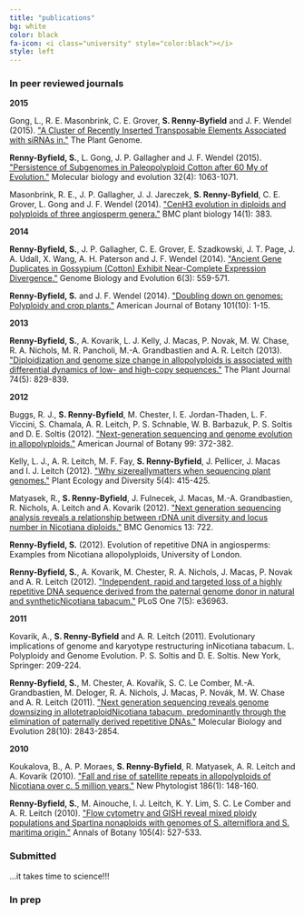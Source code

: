 ```yaml
---
title: "publications"
bg:	white
color: black
fa-icon: <i class="university" style="color:black"></i>
style: left
---
```



### In peer reviewed journals

**2015**

Gong, L., R. E. Masonbrink, C. E. Grover, **S. Renny-Byfield** and J. F. Wendel (2015). ["A Cluster of Recently Inserted Transposable Elements Associated with siRNAs in."](https://dl.sciencesocieties.org/publications/tpg/pdfs/0/0/plantgenome2014.11.0088) The Plant Genome.

**Renny-Byfield, S.**, L. Gong, J. P. Gallagher and J. F. Wendel (2015). ["Persistence of Subgenomes in Paleopolyploid Cotton after 60 My of Evolution."](http://mbe.oxfordjournals.org/content/32/4/1063) Molecular biology and evolution 32(4): 1063-1071.

Masonbrink, R. E., J. P. Gallagher, J. J. Jareczek, **S. Renny-Byfield**, C. E. Grover, L. Gong and J. F. Wendel (2014). ["CenH3 evolution in diploids and polyploids of three angiosperm genera."](http://www.biomedcentral.com/1471-2229/14/383) BMC plant biology 14(1): 383.

**2014**

**Renny-Byfield, S.**, J. P. Gallagher, C. E. Grover, E. Szadkowski, J. T. Page, J. A. Udall, X. Wang, A. H. Paterson and J. F. Wendel (2014). ["Ancient Gene Duplicates in Gossypium (Cotton) Exhibit Near-Complete Expression Divergence."](http://www.biomedcentral.com/1471-2229/14/383) Genome Biology and Evolution 6(3): 559-571.

**Renny-Byfield, S.** and J. F. Wendel (2014). ["Doubling down on genomes: Polyploidy and crop plants."](http://www.amjbot.org/content/101/10/1711.long) American Journal of Botany 101(10): 1-15.

**2013**

**Renny-Byfield, S.**, A. Kovarik, L. J. Kelly, J. Macas, P. Novak, M. W. Chase, R. A. Nichols, M. R. Pancholi, M.-A. Grandbastien and A. R. Leitch (2013). ["Diploidization and genome size change in allopolyploids is associated with differential dynamics of low- and high-copy sequences."](http://onlinelibrary.wiley.com/doi/10.1111/tpj.12168/abstract) The Plant Journal 74(5): 829-839.

**2012**

Buggs, R. J., **S. Renny-Byfield**, M. Chester, I. E. Jordan-Thaden, L. F. Viccini, S. Chamala, A. R. Leitch, P. S. Schnable, W. B. Barbazuk, P. S. Soltis and D. E. Soltis (2012). ["Next-generation sequencing and genome evolution in allopolyploids."](http://www.amjbot.org/content/99/2/372.full.pdf+html) American Journal of Botany 99: 372-382.

Kelly, L. J., A. R. Leitch, M. F. Fay, **S. Renny-Byfield**, J. Pellicer, J. Macas and I. J. Leitch (2012). ["Why sizereallymatters when sequencing plant genomes."](http://www.tandfonline.com/doi/abs/10.1080/17550874.2012.716868) Plant Ecology and Diversity 5(4): 415-425.

Matyasek, R., **S. Renny-Byfield**, J. Fulnecek, J. Macas, M.-A. Grandbastien, R. Nichols, A. Leitch and A. Kovarik (2012). ["Next generation sequencing analysis reveals a relationship between rDNA unit diversity and locus number in Nicotiana diploids."](http://www.biomedcentral.com/1471-2164/13/722) BMC Genomics 13: 722.

**Renny-Byfield, S.** (2012). Evolution of repetitive DNA in angiosperms: Examples from Nicotiana allopolyploids, University of London.

**Renny-Byfield, S.**, A. Kovarik, M. Chester, R. A. Nichols, J. Macas, P. Novak and A. R. Leitch (2012). ["Independent, rapid and targeted loss of a highly repetitive DNA sequence derived from the paternal genome donor in natural and syntheticNicotiana tabacum."](http://dx.doi.org/10.1371/journal.pone.0036963) PLoS One 7(5): e36963.

**2011**

Kovarik, A., **S. Renny-Byfield** and A. R. Leitch (2011). Evolutionary implications of genome and karyotype restructuring inNicotiana tabacum. L. Polyploidy and Genome Evolution. P. S. Soltis and D. E. Soltis. New York, Springer: 209-224.

**Renny-Byfield, S.**, M. Chester, A. Kovařík, S. C. Le Comber, M.-A. Grandbastien, M. Deloger, R. A. Nichols, J. Macas, P. Novák, M. W. Chase and A. R. Leitch (2011). ["Next generation sequencing reveals genome downsizing in allotetraploidNicotiana tabacum, predominantly through the elimination of paternally derived repetitive DNAs."](http://mbe.oxfordjournals.org/content/28/10/2843) Molecular Biology and Evolution 28(10): 2843-2854.

**2010**

Koukalova, B., A. P. Moraes, **S. Renny-Byfield**, R. Matyasek, A. R. Leitch and A. Kovarik (2010). ["Fall and rise of satellite repeats in allopolyploids of Nicotiana over c. 5 million years."](http://onlinelibrary.wiley.com/doi/10.1111/j.1469-8137.2009.03101.x/abstract) New Phytologist 186(1): 148-160.

**Renny-Byfield, S.**, M. Ainouche, I. J. Leitch, K. Y. Lim, S. C. Le Comber and A. R. Leitch (2010). ["Flow cytometry and GISH reveal mixed ploidy populations and Spartina nonaploids with genomes of S. alterniflora and S. maritima origin."](http://aob.oxfordjournals.org/content/105/4/527.long) Annals of Botany 105(4): 527-533.


### Submitted

...it takes time to science!!!

### In prep



<script>
  (function(i,s,o,g,r,a,m){i['GoogleAnalyticsObject']=r;i[r]=i[r]||function(){
  (i[r].q=i[r].q||[]).push(arguments)},i[r].l=1*new Date();a=s.createElement(o),
  m=s.getElementsByTagName(o)[0];a.async=1;a.src=g;m.parentNode.insertBefore(a,m)
  })(window,document,'script','//www.google-analytics.com/analytics.js','ga');

  ga('create', 'UA-64425631-1', 'auto');
  ga('send', 'pageview');

</script>

